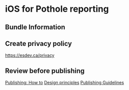 # iOS for Pothole reporting


## Bundle Information

## Create privacy policy 

https://esdev.ca/privacy

## Review before publishing

[Publishing: How to](https://developer.apple.com/library/content/documentation/IDEs/Conceptual/AppDistributionGuide/SubmittingYourApp/SubmittingYourApp.html)
[Design principles](https://developer.apple.com/ios/human-interface-guidelines/overview/design-principles/)
[Publishing Guidelines](https://developer.apple.com/app-store/review/guidelines/)
